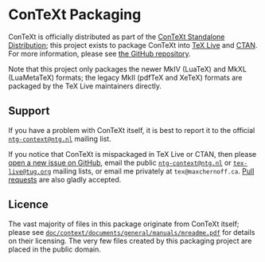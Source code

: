 <!-- ConTeXt Packaging Scripts
     https://github.com/gucci-on-fleek/context-packaging
     SPDX-License-Identifier: CC0-1.0+
     SPDX-FileCopyrightText: 2025 Max Chernoff -->

ConTeXt Packaging
=================

ConTeXt is officially distributed as part of the [ConTeXt Standalone
Distribution](https://wiki.contextgarden.net/Introduction/Installation);
this project exists to package ConTeXt into
[TeX Live](https://tug.org/texlive/pkgcontrib.html) and
[CTAN](https://www.ctan.org/pkg/context). For more information, please
see [the GitHub
repository](https://github.com/gucci-on-fleek/context-packaging).

Note that this project only packages the newer MkIV (LuaTeX) and MkXL
(LuaMetaTeX) formats; the legacy MkII (pdfTeX and XeTeX) formats are
packaged by the TeX Live maintainers directly.


Support
-------

If you have a problem with ConTeXt itself, it is best to report it to
the official
[`ntg-context@ntg.nl`](https://mailman.ntg.nl/archives/list/ntg-context@ntg.nl/latest)
mailing list.

If you notice that ConTeXt is mispackaged in TeX Live or CTAN, then
please [open a new issue on
GitHub](https://github.com/gucci-on-fleek/context-packaging/issues/new),
email the public
[`ntg-context@ntg.nl`](https://mailman.ntg.nl/archives/list/ntg-context@ntg.nl/latest)
or [`tex-live@tug.org`](https://tug.org/mailman/listinfo/tex-live)
mailing lists, or email me privately at `tex@maxchernoff.ca`. [Pull
requests](https://github.com/gucci-on-fleek/context-packaging/compare)
are also gladly accepted.


Licence
-------

The vast majority of files in this package originate from ConTeXt
itself; please see
[`doc/context/documents/general/manuals/mreadme.pdf`][mreadme.pdf]
for details on their licensing. The very few files created by this
packaging project are placed in the public domain.


<!-- BEGIN github -->
   [mreadme.pdf]: https://texdoc.org/serve/mreadme/0
<!-- END github -->

<!-- LINKS ctan
   [mreadme.pdf]: mreadme.pdf
     LINKS ctan -->
